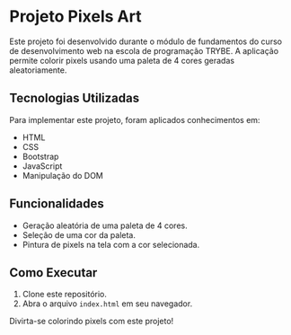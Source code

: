 # Projeto Pixels Art

Este projeto foi desenvolvido durante o módulo de fundamentos do curso de desenvolvimento web na escola de programação TRYBE. A aplicação permite colorir pixels usando uma paleta de 4 cores geradas aleatoriamente.

## Tecnologias Utilizadas

Para implementar este projeto, foram aplicados conhecimentos em:

- HTML
- CSS
- Bootstrap
- JavaScript
- Manipulação do DOM

## Funcionalidades

- Geração aleatória de uma paleta de 4 cores.
- Seleção de uma cor da paleta.
- Pintura de pixels na tela com a cor selecionada.

## Como Executar

1. Clone este repositório.
2. Abra o arquivo `index.html` em seu navegador.

Divirta-se colorindo pixels com este projeto!
